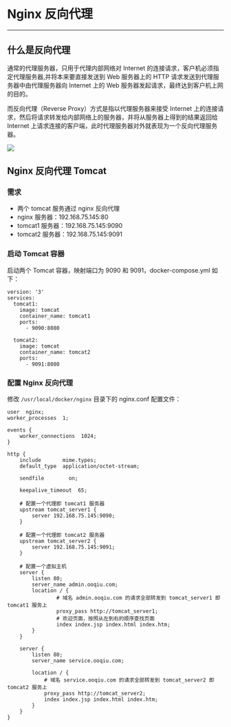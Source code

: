 # Nginx 反向代理

---

## 什么是反向代理

通常的代理服务器，只用于代理内部网络对 Internet 的连接请求，客户机必须指定代理服务器,并将本来要直接发送到 Web 服务器上的 HTTP 请求发送到代理服务器中由代理服务器向 Internet 上的 Web 服务器发起请求，最终达到客户机上网的目的。

而反向代理（Reverse Proxy）方式是指以代理服务器来接受 Internet 上的连接请求，然后将请求转发给内部网络上的服务器，并将从服务器上得到的结果返回给 Internet 上请求连接的客户端，此时代理服务器对外就表现为一个反向代理服务器。

![](/assets/nginx_proxy.png)

## Nginx 反向代理 Tomcat

### 需求

* 两个 tomcat 服务通过 nginx 反向代理
* nginx   服务器：192.168.75.145:80
* tomcat1 服务器：192.168.75.145:9090
* tomcat2 服务器：192.168.75.145:9091

### 启动 Tomcat 容器

启动两个 Tomcat 容器，映射端口为 9090 和 9091，docker-compose.yml 如下：

```
version: '3'
services:
  tomcat1:
    image: tomcat
    container_name: tomcat1
    ports:
      - 9090:8080

  tomcat2:
    image: tomcat
    container_name: tomcat2
    ports:
      - 9091:8080
```

### 配置 Nginx 反向代理

修改 `/usr/local/docker/nginx` 目录下的 nginx.conf 配置文件：

```
user  nginx;
worker_processes  1;

events {
    worker_connections  1024;
}

http {
    include       mime.types;
    default_type  application/octet-stream;

    sendfile        on;

    keepalive_timeout  65;
	
	# 配置一个代理即 tomcat1 服务器
	upstream tomcat_server1 {
		server 192.168.75.145:9090;
	}

	# 配置一个代理即 tomcat2 服务器
	upstream tomcat_server2 {
		server 192.168.75.145:9091;
	}

	# 配置一个虚拟主机
	server {
		listen 80;
		server_name admin.ooqiu.com;
		location / {
				# 域名 admin.ooqiu.com 的请求全部转发到 tomcat_server1 即 tomcat1 服务上
				proxy_pass http://tomcat_server1;
				# 欢迎页面，按照从左到右的顺序查找页面
				index index.jsp index.html index.htm;
		}
	}

	server {
		listen 80;
		server_name service.ooqiu.com;

		location / {
			# 域名 service.ooqiu.com 的请求全部转发到 tomcat_server2 即 tomcat2 服务上
			proxy_pass http://tomcat_server2;
			index index.jsp index.html index.htm;
		}
	}
}
```